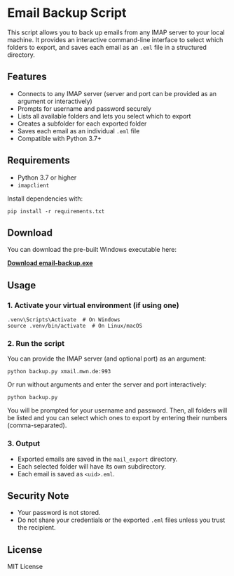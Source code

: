 # Email Backup Script

This script allows you to back up emails from any IMAP server to your local machine. It provides an interactive command-line interface to select which folders to export, and saves each email as an `.eml` file in a structured directory.

## Features
- Connects to any IMAP server (server and port can be provided as an argument or interactively)
- Prompts for username and password securely
- Lists all available folders and lets you select which to export
- Creates a subfolder for each exported folder
- Saves each email as an individual `.eml` file
- Compatible with Python 3.7+

## Requirements
- Python 3.7 or higher
- `imapclient`

Install dependencies with:

```
pip install -r requirements.txt
```


## Download

You can download the pre-built Windows executable here:

**[Download email-backup.exe](dist/email-backup.exe)**

## Usage

### 1. Activate your virtual environment (if using one)

```
.venv\Scripts\Activate  # On Windows
source .venv/bin/activate  # On Linux/macOS
```

### 2. Run the script

You can provide the IMAP server (and optional port) as an argument:

```
python backup.py xmail.mwn.de:993
```

Or run without arguments and enter the server and port interactively:

```
python backup.py
```

You will be prompted for your username and password. Then, all folders will be listed and you can select which ones to export by entering their numbers (comma-separated).

### 3. Output

- Exported emails are saved in the `mail_export` directory.
- Each selected folder will have its own subdirectory.
- Each email is saved as `<uid>.eml`.

## Security Note
- Your password is not stored.
- Do not share your credentials or the exported `.eml` files unless you trust the recipient.

## License
MIT License
